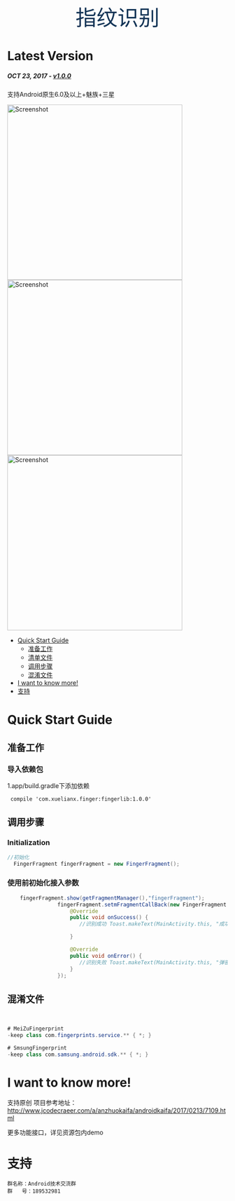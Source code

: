 <p align="center">
<font size="30" color="#123456">指纹识别</font>
</p>

# Latest Version
##### _OCT 23, 2017_ - [v1.0.0](#1.0.0)
支持Android原生6.0及以上+魅族+三星


<!-- MarkdownTOC -->
<img src="https://github.com/bearxxl/FingerIdentity/raw/master/screenshoots/screenshoots1.png" height="400" alt="Screenshot"/>
<img src="https://github.com/bearxxl/FingerIdentity/raw/master/screenshoots/screenshoots1.png" height="400" alt="Screenshot"/>
<img src="https://github.com/bearxxl/FingerIdentity/raw/master/screenshoots/screenshoots1.png" height="400" alt="Screenshot"/>

- [Quick Start Guide](#quick-start-guide)
    - [准备工作](#准备工作)
    - [清单文件](#清单文件)
    - [调用步骤](#调用步骤)
    - [混淆文件](#混淆文件)
- [I want to know more!](#i-want-to-know-more)
- [支持](#支持)

<!-- /MarkdownTOC -->

<a name="quick-start-guide"></a>
# Quick Start Guide


<a name="准备工作"></a>
## 准备工作

### 导入依赖包

 1.app/build.gradle下添加依赖
 
     compile 'com.xuelianx.finger:fingerlib:1.0.0'




<a name="调用步骤"></a>
## 调用步骤

### Initialization

 
```java
//初始化
  FingerFragment fingerFragment = new FingerFragment();
```


### 使用前初始化接入参数


```java
    fingerFragment.show(getFragmentManager(),"fingerFragment");
                fingerFragment.setmFragmentCallBack(new FingerFragment.Callback() {
                    @Override
                    public void onSuccess() {
                       //识别成功 Toast.makeText(MainActivity.this, "成功", Toast.LENGTH_SHORT).show();

                    }

                    @Override
                    public void onError() {
                       //识别失败 Toast.makeText(MainActivity.this, "弹密码框", Toast.LENGTH_SHORT).show();
                    }
                });
```


 
<a name="混淆文件"></a>
## 混淆文件


```java
 
 
# MeiZuFingerprint
-keep class com.fingerprints.service.** { *; }

# SmsungFingerprint
-keep class com.samsung.android.sdk.** { *; }
```

<a name="i-want-to-know-more"></a>
# I want to know more!
支持原创
项目参考地址：http://www.jcodecraeer.com/a/anzhuokaifa/androidkaifa/2017/0213/7109.html

更多功能接口，详见资源包内demo

<a name="支持"></a>
# 支持

```
群名称：Android技术交流群
群   号：189532981
```
